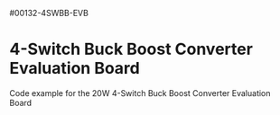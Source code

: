 #00132-4SWBB-EVB
# 4-Switch Buck Boost Converter Evaluation Board 
Code example for the 20W 4-Switch Buck Boost Converter Evaluation Board  
